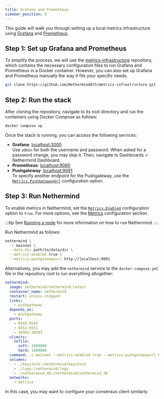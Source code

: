 ```yaml
---
title: Grafana and Prometheus
sidebar_position: 0
---
```


This guide will walk you through setting up a local metrics infrastructure using [Grafana](https://grafana.com) and [Prometheus](https://prometheus.io).

## Step 1: Set up Grafana and Prometheus

To simplify the process, we will use the [metrics-infrastructure](https://github.com/NethermindEth/metrics-infrastructure) repository, which contains the necessary configuration files to run Grafana and Prometheus in a Docker container. However, you can also set up Grafana and Prometheus manually the way it fits your specific needs.

```bash
git clone https://github.com/NethermindEth/metrics-infrastructure.git
```

## Step 2: Run the stack

After cloning the repository, navigate to its root directory and run the containers using Docker Compose as follows:

```bash
docker compose up
```

Once the stack is running, you can access the following services:

- **Grafana**: [localhost:3000](http://localhost:3000)\
  Use `admin` for both the username and password. When asked for a password change, you may skip it. Then, navigate to Dashboards > Nethermind Dashboard.
- **Prometheus**: [localhost:9090](http://localhost:9090)
- **Pushgateway**: [localhost:9091](http://localhost:9091)\
  To specify another endpoint for the Pushgateway, use the [`Metrics.PushGatewayUrl`](../../fundamentals/configuration.md#metrics-pushgatewayurl) configuration option.

## Step 3: Run Nethermind

To enable metrics in Nethermind, set the [`Metrics.Enabled`](../../fundamentals/configuration.md#metrics-enabled) configuration option to `true`. For more options, see the [Metrics](../../fundamentals/configuration.md#metrics) configuration section.

:::tip
See [Running a node](../../get-started/running-node/running-node.md) for more information on how to run Nethermind.
:::

Run Nethermind as follows:

```bash
nethermind \
  -c mainnet \
  --data-dir path/to/data/dir \
  --metrics-enabled true \
  --metrics-pushgatewayurl http://localhost:9091
```

Alternatively, you may add the `nethermind` service to the `docker-compose.yml` file in the repository root to run everything altogether:

```yaml title="docker-compose.yml"
nethermind:
  image: nethermind/nethermind:latest
  container_name: nethermind
  restart: unless-stopped
  links:
    - pushgateway
  depends_on:
    - pushgateway
  ports:
    - 8545:8545
    - 8551:8551
    - 30303:30303
  ulimits:
    nofile:
      soft: 1000000
      hard: 1000000
  command: -c mainnet --metrics-enabled true --metrics-pushgatewayurl http://pushgateway:9091
  volumes:
    - ./keystore:/nethermind/keystore
    - ./logs:/nethermind/logs
    - ./nethermind_db:/nethermind/nethermind_db
  networks:
    - metrics
```

In this case, you may want to configure your consensus client similarly.

